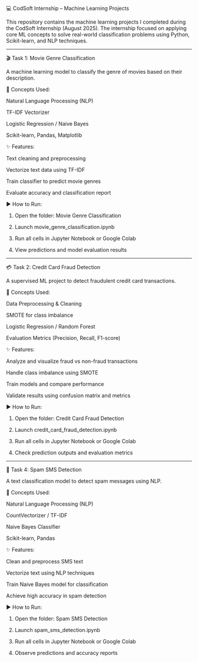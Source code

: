 💻 CodSoft Internship – Machine Learning Projects

This repository contains the machine learning projects I completed during the CodSoft Internship (August 2025). The internship focused on applying core ML concepts to solve real-world classification problems using Python, Scikit-learn, and NLP techniques.


---

🎬 Task 1: Movie Genre Classification

A machine learning model to classify the genre of movies based on their description.

🎯 Concepts Used:

Natural Language Processing (NLP)

TF-IDF Vectorizer

Logistic Regression / Naive Bayes

Scikit-learn, Pandas, Matplotlib


✨ Features:

Text cleaning and preprocessing

Vectorize text data using TF-IDF

Train classifier to predict movie genres

Evaluate accuracy and classification report


▶️ How to Run:

1. Open the folder: Movie Genre Classification


2. Launch movie_genre_classification.ipynb


3. Run all cells in Jupyter Notebook or Google Colab


4. View predictions and model evaluation results




---

💳 Task 2: Credit Card Fraud Detection

A supervised ML project to detect fraudulent credit card transactions.

🎯 Concepts Used:

Data Preprocessing & Cleaning

SMOTE for class imbalance

Logistic Regression / Random Forest

Evaluation Metrics (Precision, Recall, F1-score)


✨ Features:

Analyze and visualize fraud vs non-fraud transactions

Handle class imbalance using SMOTE

Train models and compare performance

Validate results using confusion matrix and metrics


▶️ How to Run:

1. Open the folder: Credit Card Fraud Detection


2. Launch credit_card_fraud_detection.ipynb


3. Run all cells in Jupyter Notebook or Google Colab


4. Check prediction outputs and evaluation metrics




---

📩 Task 4: Spam SMS Detection

A text classification model to detect spam messages using NLP.

🎯 Concepts Used:

Natural Language Processing (NLP)

CountVectorizer / TF-IDF

Naive Bayes Classifier

Scikit-learn, Pandas


✨ Features:

Clean and preprocess SMS text

Vectorize text using NLP techniques

Train Naive Bayes model for classification

Achieve high accuracy in spam detection


▶️ How to Run:

1. Open the folder: Spam SMS Detection


2. Launch spam_sms_detection.ipynb


3. Run all cells in Jupyter Notebook or Google Colab


4. Observe predictions and accuracy reports
